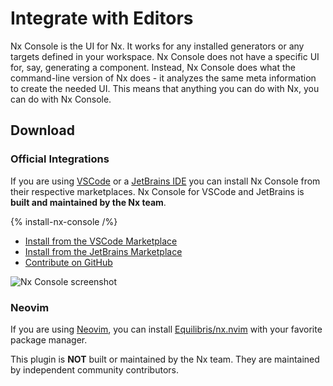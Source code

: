 # Integrate with Editors

Nx Console is the UI for Nx. It works for any installed generators or any targets defined in your workspace. Nx Console does not have a specific UI for, say, generating a component. Instead, Nx Console does what the command-line version of Nx does - it analyzes the same meta information to create the needed UI. This means that anything you can do with Nx, you can do with Nx Console.

## Download

### Official Integrations

If you are using [VSCode](https://code.visualstudio.com/) or a [JetBrains IDE](https://www.jetbrains.com/) you can install Nx Console from their respective marketplaces. Nx Console for VSCode and JetBrains is **built and maintained by the Nx team**.

{% install-nx-console /%}

- [Install from the VSCode Marketplace](https://marketplace.visualstudio.com/items?itemName=nrwl.angular-console)
- [Install from the JetBrains Marketplace](https://plugins.jetbrains.com/plugin/21060-nx-console)
- [Contribute on GitHub](https://github.com/nrwl/nx-console)

![Nx Console screenshot](/shared/images/nx-console/nx-console-screenshot.webp)

### Neovim

If you are using [Neovim](https://neovim.io/), you can install [Equilibris/nx.nvim](https://github.com/Equilibris/nx.nvim) with your favorite package manager.

This plugin is **NOT** built or maintained by the Nx team. They are maintained by independent community contributors.
